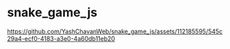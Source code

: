 # snake_game_js

https://github.com/YashChavanWeb/snake_game_js/assets/112185595/545c29a4-ecf0-4183-a3e0-4a60db11eb20

